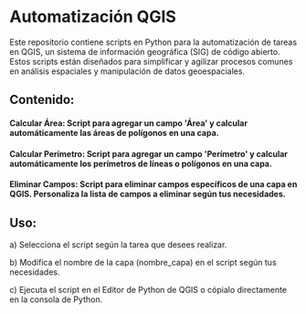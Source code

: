 # Automatización QGIS


Este repositorio contiene scripts en Python para la automatización de tareas en QGIS, un sistema de información geográfica (SIG) de código abierto. Estos scripts están diseñados para simplificar y agilizar procesos comunes en análisis espaciales y manipulación de datos geoespaciales.

## Contenido: 
#### Calcular Área: Script para agregar un campo 'Área' y calcular automáticamente las áreas de polígonos en una capa.
#### Calcular Perímetro: Script para agregar un campo 'Perímetro' y calcular automáticamente los perímetros de líneas o polígonos en una capa.
#### Eliminar Campos: Script para eliminar campos específicos de una capa en QGIS. Personaliza la lista de campos a eliminar según tus necesidades.

## Uso: 
a) Selecciona el script según la tarea que desees realizar.

b) Modifica el nombre de la capa (nombre_capa) en el script según tus necesidades.

c) Ejecuta el script en el Editor de Python de QGIS o cópialo directamente en la consola de Python.
